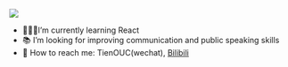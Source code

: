 ![](https://tva1.sinaimg.cn/large/007S8ZIlly1ghn5auw5nrj304203u0sl.jpg)

- 🧑🏻‍💻I’m currently learning React
- 📚 I’m looking for improving communication and public speaking skills
- 📩 How to reach me:  TienOUC(wechat),  [Bilibili](https://space.bilibili.com/23336564)
